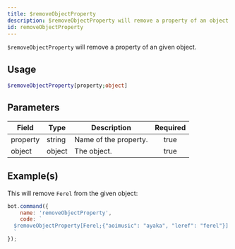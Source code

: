 ```yaml
---
title: $removeObjectProperty
description: $removeObjectProperty will remove a property of an object.
id: removeObjectProperty
---
```


`$removeObjectProperty` will remove a property of an given object.

## Usage

```php
$removeObjectProperty[property;object]
```

## Parameters

| Field    | Type   | Description           | Required |
| -------- | ------ | --------------------- | :------: |
| property | string | Name of the property. |   true   |
| object   | object | The object.           |   true   |

## Example(s)

This will remove `Ferel` from the given object:

```javascript
bot.command({
    name: 'removeObjectProperty',
    code: `
  $removeObjectProperty[Ferel;{"aoimusic": "ayaka", "leref": "ferel"}]
  `
});
```
